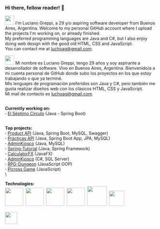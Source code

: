 ### Hi there, fellow reader! 👋

<img height=30 src="https://i1.pngguru.com/preview/715/644/898/world-flag-icons-united-kingdom-flag-art.jpg"> I'm Luciano Greppi, a 29 y/o aspiring software developer from Buenos Aires, Argentina. Welcome to my personal GitHub account where I upload the projects I'm working on, or already finished.<br>
My preferred programming languages are Java and C#, but I also enjoy doing web design with the good old HTML, CSS and JavaScript.<br>
You can contact me at luchoag@gmail.com.<br>

<img height=30 src="https://cdn.icon-icons.com/icons2/1531/PNG/128/3253482-flag-spain-icon_106784.png"> Mi nombre es Luciano Greppi, tengo 29 años y soy aspirante a desarrollador de software. Vivo en Buenos Aires, Argentina. Bienvenido/a a mi cuenta personal de GitHub donde subo los proyectos en los que estoy trabajando o que ya terminé.<br>
Mis lenguajes de programación preferidos son Java y C#, pero también me gusta realizar diseños web con los clásicos HTML, CSS y JavaScript.<br>
Mi mail de contacto es luchoag@gmail.com.<br>

<br>
<b>Currently working on:</b> <br>
<b>·</b> <a href="https://github.com/Luchoag/El-Septimo-Circulo">El Séptimo Círculo</a> (Java - Spring Boot)<br><br>

<b>Top projects:</b><br>
<b>·</b> <a href="https://github.com/Luchoag/product-api">Product API</a> (Java, Spring Boot, MySQL, Swagger) \
<b>·</b> <a href="https://github.com/Luchoag/product-api">Prácticas API</a> (Java, Spring Boot App, JPA, MySQL) \
<b>·</b> <a href="https://github.com/Luchoag/administracion-kiosco-java">AdminKiosco</a> (Java, MySQL) \
<b>·</b> <a href="https://github.com/Luchoag/spring-tutorial">Spring-Tutorial</a> (Java, Spring Framework) \
<b>·</b> <a href="https://github.com/Luchoag/CalculatorFX">CalculatorFX</a> (JavaFX) \
<b>·</b> <a href="https://github.com/Luchoag/AdminKiosco">AdminKiosco</a> (C#, SQL Server) \
<b>·</b> <a href="https://github.com/Luchoag/rpg-dungeon">RPG-Dungeon</a> (JavaScript OOP) \
<b>·</b> <a href="https://github.com/Luchoag/picross-game">Picross Game</a> (JavaScript) \
 \ 
 
 <b>Technologies:</b> \
<img height=60 src="https://cdn.iconscout.com/icon/free/png-256/java-23-225999.png">&nbsp;
<img height=60 src="https://i.imgur.com/RzQDVCX.png">&nbsp;
<img height=60 src="https://encrypted-tbn0.gstatic.com/images?q=tbn%3AANd9GcQo8gnVA2n-OPRpw6HwKaHyAYTRd-st-JozSg&usqp=CAU">&nbsp;
<img height=60 src="https://cdn.iconscout.com/icon/free/png-256/git-1-226092.png">&nbsp;
<img height=65 src="https://cdn.icon-icons.com/icons2/2415/PNG/512/mysql_original_wordmark_logo_icon_146417.png">&nbsp;
<img height=50 src="https://cdn.icon-icons.com/icons2/2108/PNG/512/javascript_icon_130900.png">
<br><br>
<a href="https://www.linkedin.com/in/luciano-adolfo-greppi/"><img height=40 src="https://encrypted-tbn0.gstatic.com/images?q=tbn%3AANd9GcSk-cX_eLmfG6blX5lcqrcnB59gvHWpCmiK4Q&usqp=CAU"></a>


<!--
**Luchoag/Luchoag** is a ✨ _special_ ✨ repository because its `README.md` (this file) appears on your GitHub profile.

Here are some ideas to get you started:

- 🔭 I’m currently working on ...
- 🌱 I’m currently learning ...
- 👯 I’m looking to collaborate on ...
- 🤔 I’m looking for help with ...
- 💬 Ask me about ...
- 📫 How to reach me: ...
- 😄 Pronouns: ...
- ⚡ Fun fact: ...
-->
